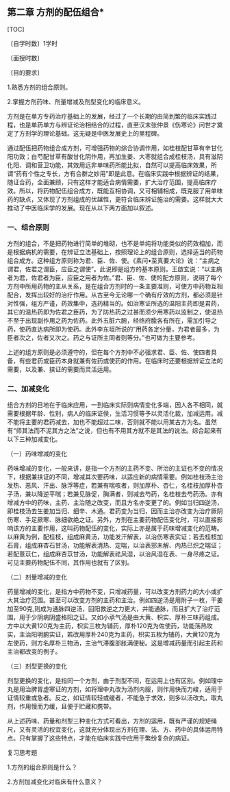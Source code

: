## 第二章    方剂的配伍组合*

[TOC]

〔自学时数〕1学时

〔面授时数〕

〔目的要求〕

1.熟悉方剂的组合原则。

2.掌握方剂药味、剂量增减及剂型变化的临床意义。

方剂是在单方专药治疗基础上的发展，经过了一个长期的由简到繁的临床实践过程，也是单药单方与辨证论治相结合的过程，直至汉末张仲景《伤寒论》问世才奠定了方剂学的理论基础。这无疑是中医发展史上的里程碑。

通过配伍把药物组合成方剂，可增强药物的综合协调作用，如桂枝配甘草有辛甘化阳功效；白芍配甘草有酸甘化阴作用，再加生姜、大枣就组合成桂枝汤，具有滋阴化阳、调和营卫功能，其效用远非单味药所能比拟，自然可以提高临床效果，所谓“药有个性之专长，方有合群之妙用”即是此意。在临床实践中根据辨证的结果，随证合药，全面兼顾，只有这样才能适合病情需要，扩大治疗范围，提高临床疗效。所以，将药物配伍组合成方，既能互相协调，又可相辅相成，既克服了用单味药的缺点，又体现了方剂组成的优越性，更符合临床辨证施治的需要。这样就大大推动了中医临床学的发展。现在从以下两方面加以叙述。

### 一、组合原则

方剂的组合，不是把药物进行简单的堆砌，也不是单纯将功能类似的药效相加，而是根据病机的需要，在辨证立法基础上，按照理论上的组合原则，选择适当的药物组合成方。这种组方原则称为君、臣、佐、使。《素问•至真要大论》说：“主病之谓君，佐君之谓臣，应臣之谓使”。此说即是组方的基本原则。王啟玄说：“以主病者为君，佐君者为臣，应臣之用者为佐。”君、臣、佐、使的配方原则，说明了每个方剂中所用药物的主从关系，是在组合方剂时的一条主要准则，可使方中药物互相配合，发挥出较好的治疗作用。从古至今无论哪一个确有疗效的方剂，都必须是针对性强，组方严谨，药效集中，选药精当的。如治寒证所选的温阳主药即是君药，其它的温热药即为佐君之臣药，为了防热药之过甚而须少用寒药以监制之，使温热不至于出现副作用之药为佐药。此外五脏六腑，经络府腧各有所在，需加引导之药，使药直达病所即为使药。此外李东垣所说的“用药各定分量，为君者最多，为臣者次之，佐者又次之。药之与证所主同者则等分。”也可做为主要参考。

上述的组方原则是必须遵守的，但在每个方剂中不必强求君、臣、佐、使四者具备，有些君药或臣药本身就兼有佐药或使药的作用。在临床时还要根据辨证立法的需要，以及兼、挟证的需要而灵活运用。

### 二、加减变化

组合方剂的目地在于临床应用，一到临床实际则病情变化多端，因人各不相同，就需要根据年龄、性别，病人的临床证侯，生活习惯等予以灵活化裁，加减运用。减不能将主要的君药减去，加也不能超过二味，否则就不能以用某古方为名。虽然有“师其法而不泥其方之法”之说，但也有不用其方就不是其法的说法。综合起来有以下三种加减变化。

（一）药味增减的变化

药味增减的变化，一般来讲，是指一个方剂的主药不变、所治的主证也不变的情况下，根据兼挟证的不同，增减其次要药味，以适应新的病情需要。例如桂枝汤主治发热、恶风、汗出、脉浮等症，若兼有喘咳者，则加厚朴、杏仁，名桂枝加厚朴杏子汤，兼以降逆平喘；若兼见脉促，胸满者，则减去芍药，名桂枝去芍药汤。亦有增减方中的药味，主药、主治随之改变，而且方名亦变更了的。例如当归四逆汤，即桂枝汤去生姜加当归、细辛、木通。君药变为当归，因而主治亦改变为治疗厥阴伤寒、手足厥寒、脉细欲绝之证。另外，方剂在主要药物配伍变化时，可以直接影响该方的主要作用，这叫药物配伍的变化，实际上亦是属于药味增减变化的范畴。以麻黄为例，配桂枝，组成麻黄汤，功能发汗解表，以治伤寒表实证；若去桂枝加石膏，组成麻杏石甘汤，功能解表清热、定喘，以治表邪未解、内热已炽之喘证；若配薏苡仁，组成麻杏苡甘汤，功能解表祛风湿，以治风湿在表、一身尽疼之证。可见主要药物配伍不同，其作用也就有了区别。

（二）剂量增减的变化

药量增减的变化，是指方中药物不变，只增减药量，可以改变方剂药力的大小或扩大其治疗范围。甚至可以改变方剂的主药和主治。例如四逆汤是用附子一枚，干姜加至90克,则成为通脉四逆汤，回阳救逆之力更大，并能通脉，而且扩大了治疗范围，用于少阴病阴盛格阳之证。又如小承气汤是由大黄、枳实、厚朴三味药组成。方中以大黄120克为主药，枳实三枚为辅药，厚朴120克为佐使药，功能荡热攻实，主治阳明腑实证，若改用厚朴240克为主药，枳实五枚为辅药，大黄120克为左使药，则方名厚朴三物汤，主治气滞腹部胀满便秘。这是增减药量而引起主药和主治都改变的例子。

（三）剂型更换的变化

剂型更换的变化，是指同一个方剂，由于剂型不同，在运用上也有区别。例如理中丸是用治脾胃虚寒证的方剂，如将理中丸改为汤剂内服，则作用快而力峻，适用于证情较重或急者。反之，如证情较轻或缓者，不能急于求效，则多以汤改丸，取丸剂，作用慢而力缓，且便于贮藏和携带。

从上述药味、药量和剂型三种变化方式可看出，方剂的运用，既有严谨的规矩绳尺，又有灵活的权宜变化，这就充分体现出方剂在理、法、方、药中的具体运用特点。只有掌握了这些特点，才能在临床实践中应用于繁纷复杂的病证。

复习思考题

1.方剂的组合原则是什么？

2.方剂加减变化对临床有什么意义？